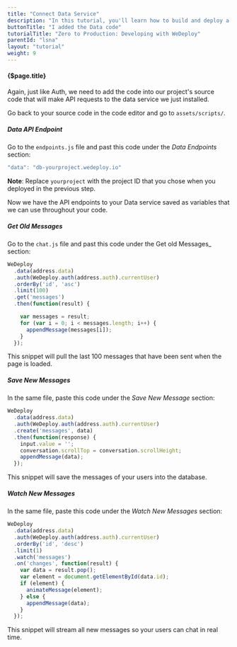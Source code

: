 ```yaml
---
title: "Connect Data Service"
description: "In this tutorial, you'll learn how to build and deploy a chat app with WeDeploy."
buttonTitle: "I added the Data code"
tutorialTitle: "Zero to Production: Developing with WeDeploy"
parentId: "lsna"
layout: "tutorial"
weight: 9
---
```


#### {$page.title}

Again, just like Auth, we need to add the code into our project's source code that will make API requests to the data service we just installed.

Go back to your source code in the code editor and go to `assets/scripts/`.

##### Data API Endpoint

Go to the `endpoints.js` file and past this code under the _Data Endpoints_ section:

```javascript
"data": "db-yourproject.wedeploy.io"
```

**Note**: Replace `yourproject` with the project ID that you chose when you deployed in the previous step.

Now we have the API endpoints to your Data service saved as variables that we can use throughout your code.

##### Get Old Messages

Go to the `chat.js` file and past this code under the Get old Messages_ section:

```javascript
WeDeploy
  .data(address.data)
  .auth(WeDeploy.auth(address.auth).currentUser)
  .orderBy('id', 'asc')
  .limit(100)
  .get('messages')
  .then(function(result) {

    var messages = result;
    for (var i = 0; i < messages.length; i++) {
      appendMessage(messages[i]);
    }
  });
```

This snippet will pull the last 100 messages that have been sent when the page is loaded.

##### Save New Messages

In the same file, paste this code under the _Save New Message_ section:

```javascript
WeDeploy
  .data(address.data)
  .auth(WeDeploy.auth(address.auth).currentUser)
  .create('messages', data)
  .then(function(response) {
    input.value = '';
    conversation.scrollTop = conversation.scrollHeight;
    appendMessage(data);
  });
```

This snippet will save the messages of your users into the database.

##### Watch New Messages

In the same file, paste this code under the _Watch New Messages_ section:

```javascript
WeDeploy
  .data(address.data)
  .auth(WeDeploy.auth(address.auth).currentUser)
  .orderBy('id', 'desc')
  .limit(1)
  .watch('messages')
  .on('changes', function(result) {
    var data = result.pop();
    var element = document.getElementById(data.id);
    if (element) {
      animateMessage(element);
    } else {
      appendMessage(data);
    }
  });
```

This snippet will stream all new messages so your users can chat in real time.
